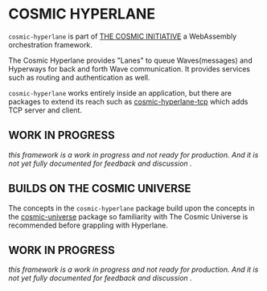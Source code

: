 # COSMIC HYPERLANE
`cosmic-hyperlane` is part of [THE COSMIC INITIATIVE](http://thecosmicinitiative.io) a WebAssembly orchestration framework.

The Cosmic Hyperlane provides "Lanes" to queue Waves(messages) and Hyperways for back and forth Wave communication.
It provides services such as routing and authentication as well.

`cosmic-hyperlane` works entirely inside an application, but there are packages to extend its reach such as 
[cosmic-hyperlane-tcp](../cosmic-hyperlane-tcp) which adds TCP server and client.

## WORK IN PROGRESS
*this framework is a work in progress and not ready for production. And it is not yet fully documented for feedback and discussion .*

## BUILDS ON THE COSMIC UNIVERSE
The concepts in the `cosmic-hyperlane` package build upon the concepts in the [cosmic-universe](../cosmic-universe) 
package so familiarity with The Cosmic Universe is recommended before grappling with Hyperlane.

## WORK IN PROGRESS
*this framework is a work in progress and not ready for production. And it is not yet fully documented for feedback and discussion .*